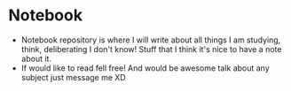 # Notebook 

- Notebook repository is where I will write about all things I am studying, think, deliberating I don't know! Stuff that I think it's nice to have a note about it.
- If would like to read fell free! And would be awesome talk about any subject just message me XD